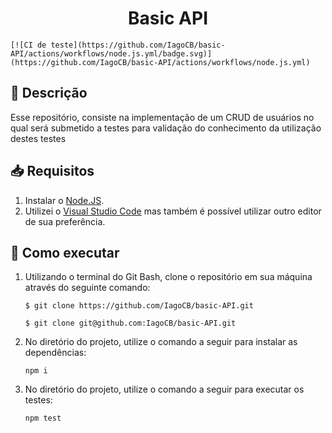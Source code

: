 <h1 align="center"> Basic API </h1>

    [![CI de teste](https://github.com/IagoCB/basic-API/actions/workflows/node.js.yml/badge.svg)](https://github.com/IagoCB/basic-API/actions/workflows/node.js.yml)


## 📝 Descrição <a name="Descrição"></a>

Esse repositório, consiste na implementação de um CRUD de usuários no qual será submetido a testes para validação do conhecimento da utilização destes testes
<br>

## 📥 Requisitos <a name="Requisitos"></a>
1. Instalar o [Node.JS](https://nodejs.org/en/download/).
2. Utilizei o [Visual Studio Code](https://code.visualstudio.com/) mas também é possível utilizar outro editor de sua preferência.

## 🧩 Como executar <a name="Como-executar"></a>
1. Utilizando o terminal do Git Bash, clone o repositório em sua máquina através do seguinte comando:
    ```
    $ git clone https://github.com/IagoCB/basic-API.git
    ```
    ```
    $ git clone git@github.com:IagoCB/basic-API.git
    ```

2. No diretório do projeto, utilize o comando a seguir para instalar as dependências:
    ```
    npm i
    ```
3. No diretório do projeto, utilize o comando a seguir para executar os testes:
    ```
    npm test
    ```
